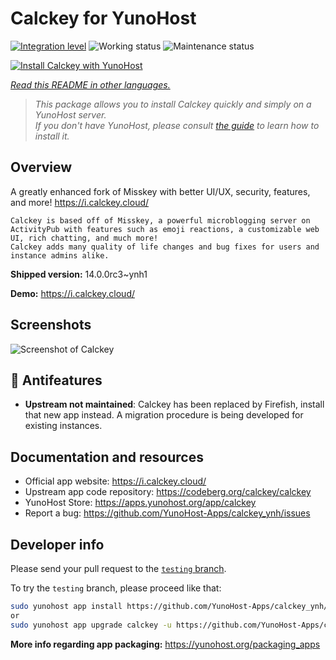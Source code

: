 <!--
N.B.: This README was automatically generated by <https://github.com/YunoHost/apps/tree/master/tools/readme_generator>
It shall NOT be edited by hand.
-->

# Calckey for YunoHost

[![Integration level](https://dash.yunohost.org/integration/calckey.svg)](https://ci-apps.yunohost.org/ci/apps/calckey/) ![Working status](https://ci-apps.yunohost.org/ci/badges/calckey.status.svg) ![Maintenance status](https://ci-apps.yunohost.org/ci/badges/calckey.maintain.svg)

[![Install Calckey with YunoHost](https://install-app.yunohost.org/install-with-yunohost.svg)](https://install-app.yunohost.org/?app=calckey)

*[Read this README in other languages.](./ALL_README.md)*

> *This package allows you to install Calckey quickly and simply on a YunoHost server.*  
> *If you don't have YunoHost, please consult [the guide](https://yunohost.org/install) to learn how to install it.*

## Overview

A greatly enhanced fork of Misskey with better UI/UX, security, features, and more! https://i.calckey.cloud/


    Calckey is based off of Misskey, a powerful microblogging server on ActivityPub with features such as emoji reactions, a customizable web UI, rich chatting, and much more!
    Calckey adds many quality of life changes and bug fixes for users and instance admins alike.
   


**Shipped version:** 14.0.0rc3~ynh1

**Demo:** <https://i.calckey.cloud/>

## Screenshots

![Screenshot of Calckey](./doc/screenshots/screenshot-calckey.png)

## :red_circle: Antifeatures

- **Upstream not maintained**: Calckey has been replaced by Firefish, install that new app instead. A migration procedure is being developed for existing instances.

## Documentation and resources

- Official app website: <https://i.calckey.cloud/>
- Upstream app code repository: <https://codeberg.org/calckey/calckey>
- YunoHost Store: <https://apps.yunohost.org/app/calckey>
- Report a bug: <https://github.com/YunoHost-Apps/calckey_ynh/issues>

## Developer info

Please send your pull request to the [`testing` branch](https://github.com/YunoHost-Apps/calckey_ynh/tree/testing).

To try the `testing` branch, please proceed like that:

```bash
sudo yunohost app install https://github.com/YunoHost-Apps/calckey_ynh/tree/testing --debug
or
sudo yunohost app upgrade calckey -u https://github.com/YunoHost-Apps/calckey_ynh/tree/testing --debug
```

**More info regarding app packaging:** <https://yunohost.org/packaging_apps>
